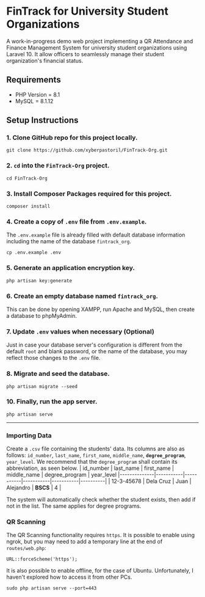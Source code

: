 # FinTrack for University Student Organizations

A work-in-progress demo web project implementing a QR Attendance and Finance Management System for university student organizations using Laravel 10. It allow officers to seamlessly manage their student organization's financial status.

## Requirements
- PHP Version = 8.1
- MySQL = 8.1.12

## Setup Instructions
### 1. Clone GitHub repo for this project locally.
```
git clone https://github.com/xyberpastoril/FinTrack-Org.git
```

### 2. `cd` into the `FinTrack-Org` project.
```
cd FinTrack-Org
```

### 3. Install Composer Packages required for this project.
```
composer install
```

### 4. Create a copy of `.env` file from `.env.example`. 
The `.env.example` file is already filled with default database information including the name of the database `fintrack_org`.
```
cp .env.example .env
```

### 5. Generate an application encryption key.
```
php artisan key:generate
```

### 6. Create an empty database named `fintrack_org`.
This can be done by opening XAMPP, run Apache and MySQL, then create a database to phpMyAdmin.

### 7. Update `.env` values when necessary (Optional)
Just in case your database server's configuration is different from the default `root` and blank password, or the name of the database, you may reflect those changes to the `.env` file.

### 8. Migrate and seed the database.
```
php artisan migrate --seed
```

### 10. Finally, run the app server.
```
php artisan serve
```
---

### Importing Data

Create a `.csv` file containing the students' data. Its columns are also as follows: `id_number`, `last_name`, `first_name`, `middle_name`, **`degree_program`**, `year_level`. We recommend that the `degree_program` shall contain its abbreviation, as seen below.
| id_number       | last_name     | first_name       | middle_name     | degree_program      | year_level
|--------------|-----------|-----------|-----------|-----------|----------|
| 12-3-45678 | Dela Cruz     | Juan | Alejandro | **BSCS** | 4 |

The system will automatically check whether the student exists, then add if not in the list. The same applies for degree programs.

### QR Scanning
The QR Scanning functionality requires `https`. It is possible to enable using ngrok, but you may need to add a temporary line at the end of `routes/web.php`:
```
URL::forceScheme('https');
```

It is also possible to enable offline, for the case of Ubuntu. Unfortunately, I haven't explored how to access it from other PCs.
```
sudo php artisan serve --port=443
```

